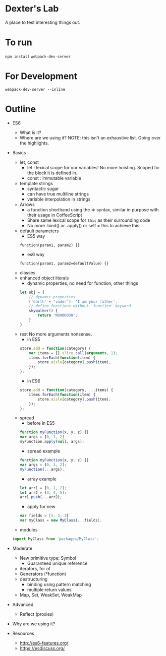 Dexter's Lab
============

A place to test interesting things out.

To run
======

`npm install`
`webpack-dev-server`

For Development
===============
`webpack-dev-server --inline`

Outline
=======

- ES6
    - What is it?
    - Where are we using it? NOTE: this isn't an exhaustive list. Going over the highlights.
- Basics
    - let, const
        - let : lexical scope for our variables! No more hoisting. Scoped for the block it is defined in.
        - const : immutable variable
    - template strings
        - syntactic sugar
        - can have true multiline strings
        - variable interpolation in strings
    - Arrows
        - a function shorthand using the => syntax, similar in purpose with their usage in CoffeeScript
        - Share same lexical scope for `this` as their surrounding code
        - No more .bind() or .apply() or self = this to achieve this.
    - default parameters
        - ES5 way
        ```
        function(param1, param2) {}
        ```
        - es6 way
        ```
        function(param1, param2=defaultValue) {}
        ```
    - classes
    - enhanced object literals
        - dynamic properties, no need for function, other things
        ```javascript
        let obj = {
            // dynamic properties
            ['darth' + 'vader']: 'I am your father',
            // define functions without 'function' keyword
            skywalker() {
                return 'NOOOOOOO';
            }
        }
        ```
    - rest
        No more arguments nonsense.
        - in ES5
        ```javascript
        store.add = function(category) {
            var items = [].slice.call(arguments, 1);
            items.forEach(function(item) {
                store.aisle[category].push(item);
            });
        };
        ```
        - in ES6
        ```javascript
        store.add = function(category, ...items) {
            items.forEach(function(item) {
                store.aisle[category].push(item);
            });
        };
        ```
    - spread
        - before in ES5
        ```javascript
        function myFunction(x, y, z) {}
        var args = [0, 1, 2]
        myFunction.apply(null, args);
        ```
        - spread example
        ```javascript
        function myFunction(x, y, z) {}
        var args = [0, 1, 2];
        myFunction(...args);
        ```
        - array example
        ```javascript
        let arr1 = [0, 1, 2];
        let arr2 = [3, 4, 5];
        arr1.push(...arr2);
        ```
        - apply for new
        ```javascript
        var fields = [1, 2, 3]
        var myClass = new MyClass(...fields);
        ```
    - modules
    ```javascript
    import MyClass from 'packages/MyClass';
    ```
- Moderate
    - New primitive type: Symbol
        - Guaranteed unique reference
    - iterators, for of
    - Generators (\*function)
    - destructuring
        - binding using pattern matching
        - multiple return values
    - Map, Set, WeakSet, WeakMap
- Advanced
    - Reflect (proxies)
- Why are we using it?

- Resources
    - http://es6-features.org/
    - https://esdiscuss.org/
